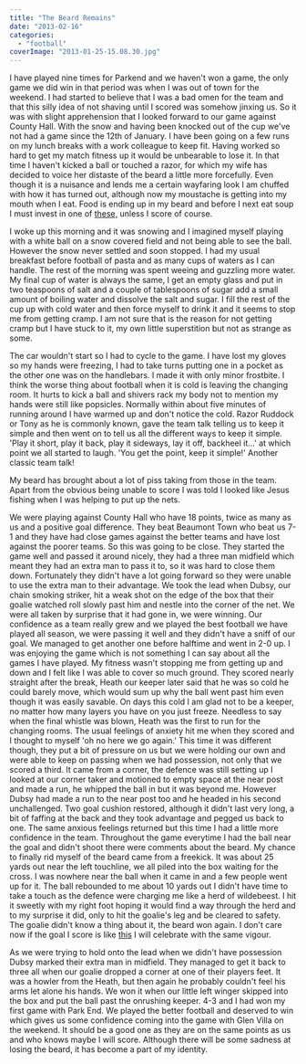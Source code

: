 ```yaml
---
title: "The Beard Remains"
date: "2013-02-16"
categories: 
  - "football"
coverImage: "2013-01-25-15.08.30.jpg"
---
```


I have played nine times for Parkend and we haven't won a game, the only game we did win in that period was when I was out of town for the weekend. I had started to believe that I was a bad omen for the team and that this silly idea of not shaving until I scored was somehow jinxing us. So it was with slight apprehension that I looked forward to our game against County Hall. With the snow and having been knocked out of the cup we've not had a game since the 12th of January. I have been going on a few runs on my lunch breaks with a work colleague to keep fit. Having worked so hard to get my match fitness up it would be unbearable to lose it. In that time I haven't kicked a ball or touched a razor, for which my wife has decided to voice her distaste of the beard a little more forcefully. Even though it is a nuisance and lends me a certain wayfaring look I am chuffed with how it has turned out, although now my moustache is getting into my mouth when I eat. Food is ending up in my beard and before I next eat soup I must invest in one of [these,](http://gizmodo.com/5980512/this-victorian-mustache-spoon-is-your-nose-neighbors-best-friend) unless I score of course.

I woke up this morning and it was snowing and I imagined myself playing with a white ball on a snow covered field and not being able to see the ball. However the snow never settled and soon stopped. I had my usual breakfast before football of pasta and as many cups of waters as I can handle. The rest of the morning was spent weeing and guzzling more water. My final cup of water is always the same, I get an empty glass and put in two teaspoons of salt and a couple of tablespoons of sugar add a small amount of boiling water and dissolve the salt and sugar. I fill the rest of the cup up with cold water and then force myself to drink it and it seems to stop me from getting cramp. I am not sure that is the reason for not getting cramp but I have stuck to it, my own little superstition but not as strange as some.

The car wouldn't start so I had to cycle to the game. I have lost my gloves so my hands were freezing, I had to take turns putting one in a pocket as the other one was on the handlebars. I made it with only minor frostbite. I think the worse thing about football when it is cold is leaving the changing room. It hurts to kick a ball and shivers rack my body not to mention my hands were still like popsicles. Normally within about five minutes of running around I have warmed up and don't notice the cold. Razor Ruddock or Tony as he is commonly known, gave the team talk telling us to keep it simple and then went on to tell us all the different ways to keep it simple. 'Play it short, play it back, play it sideways, lay it off, backheel it...' at which point we all started to laugh. 'You get the point, keep it simple!' Another classic team talk!

My beard has brought about a lot of piss taking from those in the team. Apart from the obvious being unable to score I was told I looked like Jesus fishing when I was helping to put up the nets.

We were playing against County Hall who have 18 points, twice as many as us and a positive goal difference. They beat Beaumont Town who beat us 7-1 and they have had close games against the better teams and have lost against the poorer teams. So this was going to be close. They started the game well and passed it around nicely, they had a three man midfield which meant they had an extra man to pass it to, so it was hard to close them down. Fortunately they didn't have a lot going forward so they were unable to use the extra man to their advantage. We took the lead when Dubsy, our chain smoking striker, hit a weak shot on the edge of the box that their goalie watched roll slowly past him and nestle into the corner of the net. We were all taken by surprise that it had gone in, we were winning. Our confidence as a team really grew and we played the best football we have played all season, we were passing it well and they didn't have a sniff of our goal. We managed to get another one before halftime and went in 2-0 up. I was enjoying the game which is not something I can say about all the games I have played. My fitness wasn't stopping me from getting up and down and I felt like I was able to cover so much ground. They scored nearly straight after the break, Heath our keeper later said that he was so cold he could barely move, which would sum up why the ball went past him even though it was easily savable. On days this cold I am glad not to be a keeper, no matter how many layers you have on you just freeze. Needless to say when the final whistle was blown, Heath was the first to run for the changing rooms. The usual feelings of anxiety hit me when they scored and I thought to myself 'oh no here we go again.' This time it was different though, they put a bit of pressure on us but we were holding our own and were able to keep on passing when we had possession, not only that we scored a third. It came from a corner, the defence was still setting up I looked at our corner taker and motioned to empty space at the near post and made a run, he whipped the ball in but it was beyond me. However Dubsy had made a run to the near post too and he headed in his second unchallenged. Two goal cushion restored, although it didn't last very long, a bit of faffing at the back and they took advantage and pegged us back to one. The same anxious feelings returned but this time I had a little more confidence in the team. Throughout the game everytime I had the ball near the goal and didn't shoot there were comments about the beard. My chance to finally rid myself of the beard came from a freekick. It was about 25 yards out near the left touchline, we all piled into the box waiting for the cross. I was nowhere near the ball when it came in and a few people went up for it. The ball rebounded to me about 10 yards out I didn't have time to take a touch as the defence were charging me like a herd of wildebeest. I hit it sweetly with my right foot hoping it would find a way through the herd and to my surprise it did, only to hit the goalie's leg and be cleared to safety. The goalie didn't know a thing about it, the beard won again. I don't care now if the goal I score is like [this](https://www.youtube.com/watch?v=Fkj5ffbA7DM) I will celebrate with the same vigour.

As we were trying to hold onto the lead when we didn't have possession Dubsy marked their extra man in midfield. They managed to get it back to three all when our goalie dropped a corner at one of their players feet. It was a howler from the Heath, but then again he probably couldn't feel his arms let alone his hands. We won it when our little left winger skipped into the box and put the ball past the onrushing keeper. 4-3 and I had won my first game with Park End. We played the better football and deserved to win which gives us some confidence coming into the game with Glen Villa on the weekend. It should be a good one as they are on the same points as us and who knows maybe I will score. Although there will be some sadness at losing the beard, it has become a part of my identity.
